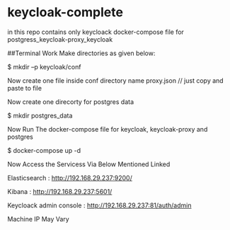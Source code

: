 # keycloak-complete
in this repo contains only keycloack docker-compose file for postgress_keycloak-proxy_keycloak

##Terminal Work
Make directories as given below:

$ mkdir –p keycloak/conf

Now create one file inside conf directory name proxy.json // just copy and paste to file

Now create one direcorty for postgres data

$ mkdir postgres_data

Now Run The docker-compose file for keycloak, keycloak-proxy and postgres

$ docker-compose up -d

Now Access the Servicess Via Below Mentioned Linked

Elasticsearch : http://192.168.29.237:9200/

Kibana : http://192.168.29.237:5601/

Keycloack admin console : http://192.168.29.237:81/auth/admin

Machine IP May Vary

